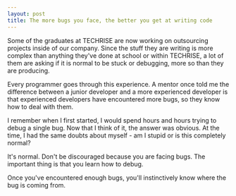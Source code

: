 ```yaml
---
layout: post
title: The more bugs you face, the better you get at writing code
---
```


Some of the graduates at TECHRISE are now working on outsourcing projects inside of our company. Since the stuff they are writing is more complex than anything they've done at school or within TECHRISE, a lot of them are asking if it is normal to be stuck or debugging, more so than they are producing.

Every programmer goes through this experience. 
A mentor once told me the difference between a junior developer and a more experienced developer is that experienced developers have encountered more bugs, so they know how to deal with them.

I remember when I first started, I would spend hours and hours trying to debug a single bug. Now that I think of it, the answer was obvious. At the time, I had the same doubts about myself - am I stupid or is this completely normal?

It's normal. Don't be discouraged because you are facing bugs. The important thing is that you learn how to debug. 

Once you've encountered enough bugs, you'll instinctively know where the bug is coming from.